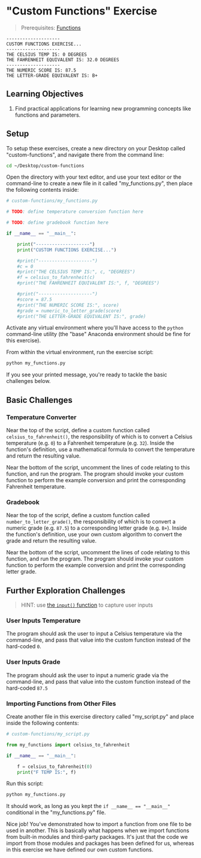 # "Custom Functions" Exercise

> Prerequisites: [Functions](/notes/python/functions.md)

    --------------------
    CUSTOM FUNCTIONS EXERCISE...
    --------------------
    THE CELSIUS TEMP IS: 0 DEGREES
    THE FAHRENHEIT EQUIVALENT IS: 32.0 DEGREES
    --------------------
    THE NUMERIC SCORE IS: 87.5
    THE LETTER-GRADE EQUIVALENT IS: B+

## Learning Objectives

  1. Find practical applications for learning new programming concepts like functions and parameters.

## Setup

To setup these exercises, create a new directory on your Desktop called "custom-functions", and navigate there from the command line:

```sh
cd ~/Desktop/custom-functions
```

Open the directory with your text editor, and use your text editor or the command-line to create a new file in it called "my_functions.py", then place the following contents inside:

```py
# custom-functions/my_functions.py

# TODO: define temperature conversion function here

# TODO: define gradebook function here

if __name__ == "__main__":

    print("--------------------")
    print("CUSTOM FUNCTIONS EXERCISE...")

    #print("--------------------")
    #c = 0
    #print("THE CELSIUS TEMP IS:", c, "DEGREES")
    #f = celsius_to_fahrenheit(c)
    #print("THE FAHRENHEIT EQUIVALENT IS:", f, "DEGREES")

    #print("--------------------")
    #score = 87.5
    #print("THE NUMERIC SCORE IS:", score)
    #grade = numeric_to_letter_grade(score)
    #print("THE LETTER-GRADE EQUIVALENT IS:", grade)

```

Activate any virtual environment where you'll have access to the `python` command-line utility (the "base" Anaconda environment should be fine for this exercise).

From within the virtual environment, run the exercise script:

```sh
python my_functions.py
```

If you see your printed message, you're ready to tackle the basic challenges below.

## Basic Challenges

### Temperature Converter

Near the top of the script, define a custom function called `celsius_to_fahrenheit()`, the responsibility of which is to convert a Celsius temperature (e.g. `0`) to a Fahrenheit temperature (e.g. `32`). Inside the function's definition, use a mathematical formula to convert the temperature and return the resulting value.

Near the bottom of the script, uncomment the lines of code relating to this function, and run the program. The program should invoke your custom function to perform the example conversion and print the corresponding Fahrenheit temperature.

### Gradebook

Near the top of the script, define a custom function called `number_to_letter_grade()`, the responsibility of which is to convert a numeric grade (e.g. `87.5`) to a corresponding letter grade (e.g. `B+`). Inside the function's definition, use your own custom algorithm to convert the grade and return the resulting value.

Near the bottom of the script, uncomment the lines of code relating to this function, and run the program. The program should invoke your custom function to perform the example conversion and print the corresponding letter grade.

## Further Exploration Challenges

> HINT: use [the `input()` function](/notes/python/inputs.md) to capture user inputs

### User Inputs Temperature

The program should ask the user to input a Celsius temperature via the command-line, and pass that value into the custom function instead of the hard-coded `0`.

### User Inputs Grade

The program should ask the user to input a numeric grade via the command-line, and pass that value into the custom function instead of the hard-coded `87.5`

### Importing Functions from Other Files

Create another file in this exercise directory called "my_script.py" and place inside the following contents:

```py
# custom-functions/my_script.py

from my_functions import celsius_to_fahrenheit

if __name__ == "__main__":

    f = celsius_to_fahrenheit(0)
    print("F TEMP IS:", f)

```

Run this script:

```sh
python my_functions.py
```

It should work, as long as you kept the `if __name__ == "__main__"` conditional in the "my_functions.py" file.

Nice job! You've demonstrated how to import a function from one file to be used in another. This is basically what happens when we import functions from built-in modules and third-party packages. It's just that the code we import from those modules and packages has been defined for us, whereas in this exercise we have defined our own custom functions.
